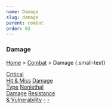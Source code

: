 ```yaml
---
name: Damage
slug: damage
parent: combat
order: 03
---
```

### Damage
[Home](dm-operations-center) > [Combat](combat) > Damage {.small-text}

<div class="menu-container">
    <a href="critical">Critical<br/> Hit & Miss</a>
    <a href="damage-type">Damage<br/> Type</a>
    <a href="nonlethal-damage">Nonlethal<br/> Damage</a>
    <a href="resistance-and-vulnerability">Resistance<br/> & Vulnerability</a>
    <a href=".">-</a>
    <a href=".">-</a>
</div>

